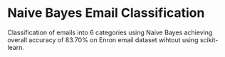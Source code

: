 # Naive Bayes Email Classification

Classification of emails into 6 categories using Naive Bayes achieving overall accuracy of 83.70% on Enron email dataset wihtout using scikit-learn.
